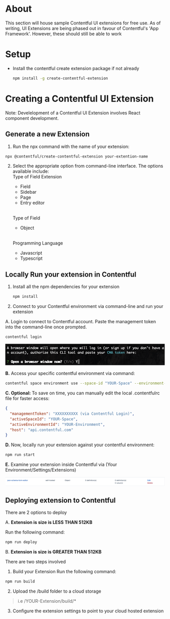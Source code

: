 # About

This section will house sample Contentful UI extensions for free use. As of writing, UI Extensions are being phased out in favour of Contentful's 'App Framework'. However, these should still be able to work

# Setup

- Install the contentful create extension package if not already

    ```bash
    npm install -g create-contentful-extension
    ```

# Creating a Contentful UI Extension

Note: Develelopment of a Contentful UI Extension involves React component development.

## Generate a new Extension

1. Run the npx command with the name of your extension:
```bash
npx @contentful/create-contentful-extension your-extention-name
```

2. Select the appropriate option from command-line interface. The options available include:<br/>
    Type of Field Extension
    - Field
    - Sidebar
    - Page
    - Entry editor
    <br/>

    Type of Field
    - Object
    <br/>

    Programming Language
    - Javascript
    - Typescript

## Locally Run your extension in Contentful
 
 1. Install all the npm dependencies for your extension

    ```bash
    npm install
    ```

2. Connect to your Contentful environment via command-line and run your extension

 A. Login to connect to Contentful account. Paste the management token into the command-line once prompted.

```bash
contentful login
```

![image](/assets/command-line-images/contentful-login-command.png)

<b>B.</b> Access your specific contentful environment via command:

```bash
contentful space environment use --space-id "YOUR-Space" --environment-id "YOUR-Environment" 
```

<b>C. Optional:</b> To save on time, you can manually edit the local .contentfulrc file for faster access:

```json
{
  "managementToken": "XXXXXXXXXX (via Contentful Login)",
  "activeSpaceId": "YOUR-Space",
  "activeEnvironmentId": "YOUR-Environment",
  "host": "api.contentful.com"
}
```
<b>D.</b> Now, locally run your extension against your contentful environment:
   ```bash
   npm run start
   ``` 

<b>E.</b> Examine your extension inside Contentful via (Your Environment/Settings/Extensions)

![image](./assets/contentful-self-hosted-extension.png)


## Deploying extension to Contentful

There are 2 options to deploy

A. <b>Extension is size is LESS THAN 512KB</b>

Run the following command:
```bash
npm run deploy
```

B. <b>Extension is size is GREATER THAN 512KB</b>

There are two steps involved

1. Build your Extension
Run the following command:
```bash
npm run build
```

2. Upload the /build folder to a cloud storage

> i.e /YOUR-Extension/build/*

3. Configure the extension settings to point to your cloud hosted extension
